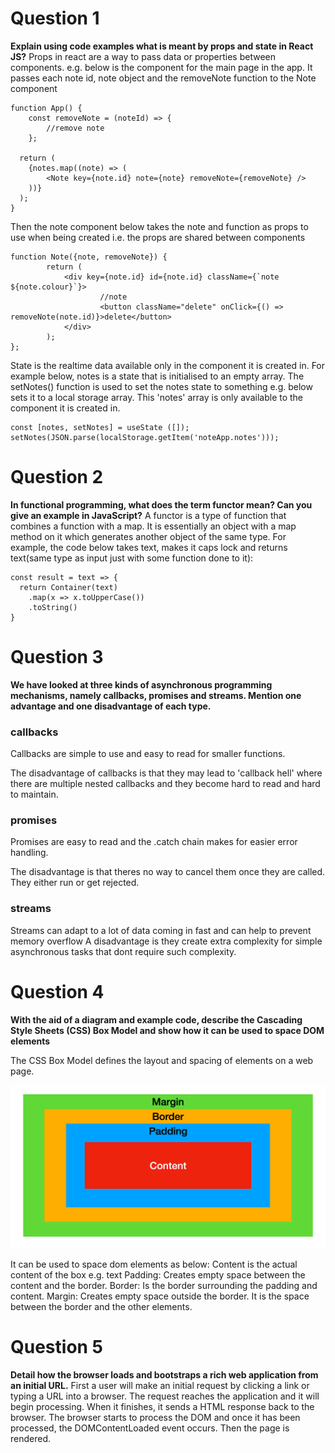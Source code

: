 # Question 1
**Explain using code examples what is meant by props and state in React JS?**
Props in react are a way to pass data or properties between components. 
e.g. below is the component for the main page in the app. It passes each note id, note object and the removeNote function to the Note component
``` 
function App() {
    const removeNote = (noteId) => {
        //remove note 
    };

  return (
    {notes.map((note) => (
        <Note key={note.id} note={note} removeNote={removeNote} />
    ))} 
  );
}
```

Then the note component below takes the note and function as props to use when being created i.e. the props are shared between components
```
function Note({note, removeNote}) {
        return (
            <div key={note.id} id={note.id} className={`note ${note.colour}`}>
                    //note
                    <button className="delete" onClick={() => removeNote(note.id)}>delete</button>
            </div>
        );
};
```

State is the realtime data available only in the component it is created in. For example below, notes is a state that is initialised to an empty array. The setNotes() function is used to set the notes state to something e.g. below sets it to a local storage array. This 'notes' array is only available to the component it is created in.

```
const [notes, setNotes] = useState ([]);
setNotes(JSON.parse(localStorage.getItem('noteApp.notes')));
```
# Question 2
**In functional programming, what does the term functor mean? Can you give an example in JavaScript?**
A functor is a type of function that combines a function with a map. It is essentially an object with a map method on it which generates another object of the same type. For example, the code below takes text, makes it caps lock and returns text(same type as input just with some function done to it):
```
const result = text => {
  return Container(text)
    .map(x => x.toUpperCase())
    .toString()
}

```
# Question 3
**We have looked at three kinds of asynchronous programming mechanisms, namely callbacks, promises and streams. Mention one advantage and one disadvantage of each type.**
### callbacks
Callbacks are simple to use and easy to read for smaller functions.

The disadvantage of callbacks is that they may lead to 'callback hell' where there are multiple nested callbacks and they become hard to read and hard to maintain.

### promises
Promises are easy to read and the .catch chain makes for easier error handling. 

The disadvantage is that theres no way to cancel them once they are called. They either run or get rejected.

### streams
Streams can adapt to a lot of data coming in fast and can help to prevent memory overflow
A disadvantage is they create extra complexity for simple asynchronous tasks that dont require such complexity.

# Question 4
**With the aid of a diagram and example code, describe the Cascading Style Sheets (CSS) Box Model and show how it can be used to space DOM elements**

The CSS Box Model defines the layout and spacing of elements on a web page.

![Alt text](src/1_E_YuB8x1B3T3h6PIJ_I9qQ.png)

It can be used to space dom elements as below: 
Content is the actual content of the box e.g. text
Padding: Creates empty space between the content and the border.
Border: Is the border surrounding the padding and content.
Margin: Creates empty space outside the border. It is the space between the border and the other elements.

# Question 5
**Detail how the browser loads and bootstraps a rich web application from an initial URL.**
First a user will make an initial request by clicking a link or typing a URL into a browser. 
The request reaches the application and it will begin processing.
When it finishes, it sends a HTML response back to the browser.
The browser starts to process the DOM and once it has been processed, the DOMContentLoaded event occurs. Then the page is rendered. 